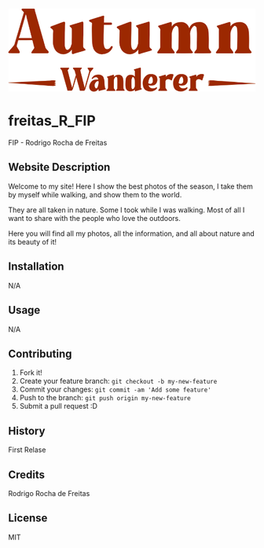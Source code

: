 ![My Image](images/logo.svg)

# freitas_R_FIP
FIP - Rodrigo Rocha de Freitas

## Website Description

Welcome to my site! Here I show the best photos of the season, I take them by myself while walking, and show them to the world.

They are all taken in nature. Some I took while I was walking. Most of all I want to share with the people who love the outdoors.

Here you will find all my photos, all the information, and all about nature and its beauty of it!

## Installation

N/A

## Usage

N/A

## Contributing

1. Fork it!
2. Create your feature branch: `git checkout -b my-new-feature`
3. Commit your changes: `git commit -am 'Add some feature'`
4. Push to the branch: `git push origin my-new-feature`
5. Submit a pull request :D

## History

First Relase

## Credits

Rodrigo Rocha de Freitas

## License

MIT
